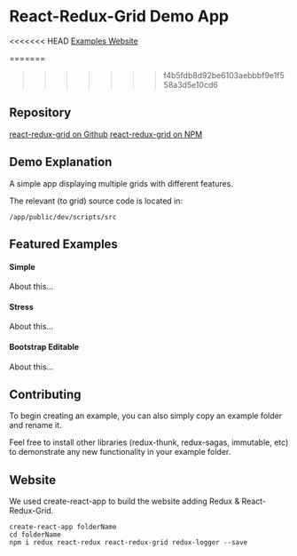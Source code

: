 # React-Redux-Grid Demo App

<<<<<<< HEAD
[Examples Website](http://react-redux-grid.herokuapp.com/)

=======
>>>>>>> f4b5fdb8d92be6103aebbbf9e1f558a3d5e10cd6
## Repository 

[react-redux-grid on Github](https://github.com/bencripps/react-redux-grid)
[react-redux-grid on NPM](https://www.npmjs.com/package/react-redux-grid)

## Demo Explanation

A simple app displaying multiple grids with different features.

The relevant (to grid) source code is located in:

`/app/public/dev/scripts/src`

## Featured Examples

#### Simple

About this...

#### Stress

About this...

#### Bootstrap Editable

About this...

## Contributing 

To begin creating an example, you can also simply copy an example folder and rename it.

Feel free to install other libraries (redux-thunk, redux-sagas, immutable, etc) to demonstrate any new functionality in your example folder.

## Website 

We used create-react-app to build the website adding Redux & React-Redux-Grid. 

```
create-react-app folderName 
cd folderName
npm i redux react-redux react-redux-grid redux-logger --save
```